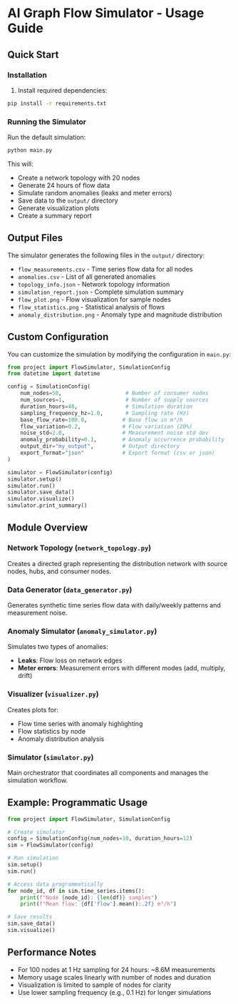 # AI Graph Flow Simulator - Usage Guide

## Quick Start

### Installation

1. Install required dependencies:
```bash
pip install -r requirements.txt
```

### Running the Simulator

Run the default simulation:
```bash
python main.py
```

This will:
- Create a network topology with 20 nodes
- Generate 24 hours of flow data
- Simulate random anomalies (leaks and meter errors)
- Save data to the `output/` directory
- Generate visualization plots
- Create a summary report

## Output Files

The simulator generates the following files in the `output/` directory:

- `flow_measurements.csv` - Time series flow data for all nodes
- `anomalies.csv` - List of all generated anomalies
- `topology_info.json` - Network topology information
- `simulation_report.json` - Complete simulation summary
- `flow_plot.png` - Flow visualization for sample nodes
- `flow_statistics.png` - Statistical analysis of flows
- `anomaly_distribution.png` - Anomaly type and magnitude distribution

## Custom Configuration

You can customize the simulation by modifying the configuration in `main.py`:

```python
from project import FlowSimulator, SimulationConfig
from datetime import datetime

config = SimulationConfig(
    num_nodes=50,                    # Number of consumer nodes
    num_sources=1,                   # Number of supply sources
    duration_hours=48,               # Simulation duration
    sampling_frequency_hz=1.0,       # Sampling rate (Hz)
    base_flow_rate=100.0,           # Base flow in m³/h
    flow_variation=0.2,             # Flow variation (20%)
    noise_std=2.0,                  # Measurement noise std dev
    anomaly_probability=0.1,        # Anomaly occurrence probability
    output_dir="my_output",         # Output directory
    export_format="json"            # Export format (csv or json)
)

simulator = FlowSimulator(config)
simulator.setup()
simulator.run()
simulator.save_data()
simulator.visualize()
simulator.print_summary()
```

## Module Overview

### Network Topology (`network_topology.py`)
Creates a directed graph representing the distribution network with source nodes, hubs, and consumer nodes.

### Data Generator (`data_generator.py`)
Generates synthetic time series flow data with daily/weekly patterns and measurement noise.

### Anomaly Simulator (`anomaly_simulator.py`)
Simulates two types of anomalies:
- **Leaks**: Flow loss on network edges
- **Meter errors**: Measurement errors with different modes (add, multiply, drift)

### Visualizer (`visualizer.py`)
Creates plots for:
- Flow time series with anomaly highlighting
- Flow statistics by node
- Anomaly distribution analysis

### Simulator (`simulator.py`)
Main orchestrator that coordinates all components and manages the simulation workflow.

## Example: Programmatic Usage

```python
from project import FlowSimulator, SimulationConfig

# Create simulator
config = SimulationConfig(num_nodes=10, duration_hours=12)
sim = FlowSimulator(config)

# Run simulation
sim.setup()
sim.run()

# Access data programmatically
for node_id, df in sim.time_series.items():
    print(f"Node {node_id}: {len(df)} samples")
    print(f"Mean flow: {df['flow'].mean():.2f} m³/h")

# Save results
sim.save_data()
sim.visualize()
```

## Performance Notes

- For 100 nodes at 1 Hz sampling for 24 hours: ~8.6M measurements
- Memory usage scales linearly with number of nodes and duration
- Visualization is limited to sample of nodes for clarity
- Use lower sampling frequency (e.g., 0.1 Hz) for longer simulations
